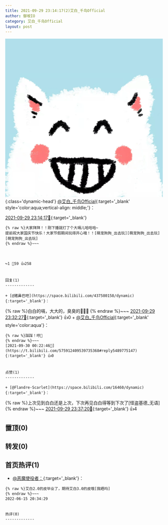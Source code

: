 ```yaml
---
title: 2021-09-29 23:14:17(2)艾白_千鸟Official
author: 御坂IO
category: 艾白_千鸟Official
layout: post
---
```


![img](/images/9ae8b9445fd0665cc014d9080156a45271be73c6.jpg){:class='dynamic-head'}
[@艾白_千鸟Official](https://space.bilibili.com/334537711/dynamic){:target='_blank' style='color:aqua;vertical-align: middle;'}：

[2021-09-29 23:14:17🔗](https://t.bilibili.com/575912409539735368){:target='_blank'}

~~~
{% raw %}大家拜拜！！刚下播就打了个大嗝儿哈哈哈~
提前祝大家国庆节快乐！大家节假期间玩得开心哦！！[萌宠狗狗_出去玩][萌宠狗狗_出去玩][萌宠狗狗_出去玩]
{% endraw %}~~~



↪️1 💬59 👍258


回复(1)
-------------

+ [@猪鼻巴吧](https://space.bilibili.com/437580158/dynamic){:target='_blank'}：
~~~
{% raw %}白白的嗝，大大的，臭臭的🥰🥰🥰
{% endraw %}~~~
[2021-09-29 23:32:27🔗](https://t.bilibili.com/575912409539735368#reply5489480330){:target='_blank'} 👍0
    + [@艾白_千鸟Official](https://space.bilibili.com/334537711/dynamic){:target='_blank' style='color:aqua'}：
~~~
{% raw %}踩踩！哼💢
{% endraw %}~~~
[2021-09-30 00:22:46🔗](https://t.bilibili.com/575912409539735368#reply5489775147){:target='_blank'} 👍0


点赞(1)
-------------

+ [@Flandre·Scarlet](https://space.bilibili.com/16460/dynamic){:target='_blank'}：
~~~
{% raw %}上次见到白白还是上次，下次再见白白得等到下次了[怪盗基德_无语]
{% endraw %}~~~
[2021-09-29 23:37:20🔗](https://t.bilibili.com/575912409539735368#reply5489510316){:target='_blank'} 👍4


置顶(0)
-------------



转发(0)
-------------



首页热评(1)
-------------

+ [@恶魔使役者：](https://space.bilibili.com/14147883/dynamic){:target='_blank'}：
~~~
{% raw %}艾白2.0的皮毕业了，期待艾白3.0的皮哦[我晒吗]
{% endraw %}~~~
2022-06-15 20:34:29


热评(0)
-------------



